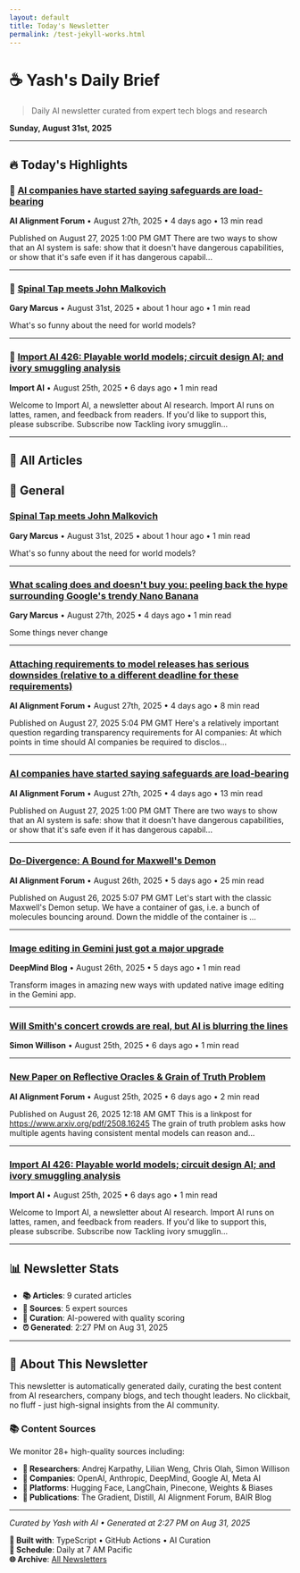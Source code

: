 ```yaml
---
layout: default
title: Today's Newsletter
permalink: /test-jekyll-works.html
---
```


# ☕ Yash's Daily Brief

> Daily AI newsletter curated from expert tech blogs and research

**Sunday, August 31st, 2025**

---

## 🔥 Today's Highlights

### 🌟 [AI companies have started saying safeguards are load-bearing](https://www.alignmentforum.org/posts/Bz2gPtqRJJDWyKxnX/ai-companies-have-started-saying-safeguards-are-load-bearing)

**AI Alignment Forum** • August 27th, 2025 • 4 days ago • 13 min read

Published on August 27, 2025 1:00 PM GMT There are two ways to show that an AI system is safe: show that it doesn't have dangerous capabilities, or show that it's safe even if it has dangerous capabil...

---

### 🌟 [Spinal Tap meets John Malkovich](https://garymarcus.substack.com/p/spinal-tap-meets-john-malkovich)

**Gary Marcus** • August 31st, 2025 • about 1 hour ago • 1 min read

What's so funny about the need for world models?

---

### 🌟 [Import AI 426: Playable world models; circuit design AI; and ivory smuggling analysis](https://jack-clark.net/2025/08/25/import-ai-426-playable-world-models-circuit-design-ai-and-ivory-smuggling-analysis/)

**Import AI** • August 25th, 2025 • 6 days ago • 1 min read

Welcome to Import AI, a newsletter about AI research. Import AI runs on lattes, ramen, and feedback from readers. If you'd like to support this, please subscribe. Subscribe now Tackling ivory smugglin...

---

## 📰 All Articles

## 📰 General

### [Spinal Tap meets John Malkovich](https://garymarcus.substack.com/p/spinal-tap-meets-john-malkovich)

**Gary Marcus** • August 31st, 2025 • about 1 hour ago • 1 min read

What's so funny about the need for world models?

---

### [What scaling does and doesn't buy you: peeling back the hype surrounding Google's trendy Nano Banana](https://garymarcus.substack.com/p/what-scaling-does-and-doesnt-buy)

**Gary Marcus** • August 27th, 2025 • 4 days ago • 1 min read

Some things never change

---

### [Attaching requirements to model releases has serious downsides (relative to a different deadline for these requirements)](https://www.alignmentforum.org/posts/Eh7WdKTrpLch5Kvkz/attaching-requirements-to-model-releases-has-serious)

**AI Alignment Forum** • August 27th, 2025 • 4 days ago • 8 min read

Published on August 27, 2025 5:04 PM GMT Here's a relatively important question regarding transparency requirements for AI companies: At which points in time should AI companies be required to disclos...

---

### [AI companies have started saying safeguards are load-bearing](https://www.alignmentforum.org/posts/Bz2gPtqRJJDWyKxnX/ai-companies-have-started-saying-safeguards-are-load-bearing)

**AI Alignment Forum** • August 27th, 2025 • 4 days ago • 13 min read

Published on August 27, 2025 1:00 PM GMT There are two ways to show that an AI system is safe: show that it doesn't have dangerous capabilities, or show that it's safe even if it has dangerous capabil...

---

### [Do-Divergence: A Bound for Maxwell's Demon](https://www.alignmentforum.org/posts/DHSY697pRWYto6LsF/do-divergence-a-bound-for-maxwell-s-demon)

**AI Alignment Forum** • August 26th, 2025 • 5 days ago • 25 min read

Published on August 26, 2025 5:07 PM GMT Let's start with the classic Maxwell's Demon setup. We have a container of gas, i.e. a bunch of molecules bouncing around. Down the middle of the container is ...

---

### [Image editing in Gemini just got a major upgrade](https://deepmind.google/discover/blog/image-editing-in-gemini-just-got-a-major-upgrade/)

**DeepMind Blog** • August 26th, 2025 • 5 days ago • 1 min read

Transform images in amazing new ways with updated native image editing in the Gemini app.

---

### [Will Smith's concert crowds are real, but AI is blurring the lines](https://simonwillison.net/2025/Aug/26/will-smiths-concert-crowds/#atom-everything)

**Simon Willison** • August 25th, 2025 • 6 days ago • 1 min read

---

### [New Paper on Reflective Oracles & Grain of Truth Problem](https://www.alignmentforum.org/posts/PuGxDb27xhRPBPbiv/new-paper-on-reflective-oracles-and-grain-of-truth-problem)

**AI Alignment Forum** • August 25th, 2025 • 6 days ago • 2 min read

Published on August 26, 2025 12:18 AM GMT This is a linkpost for https://www.arxiv.org/pdf/2508.16245 The grain of truth problem asks how multiple agents having consistent mental models can reason and...

---

### [Import AI 426: Playable world models; circuit design AI; and ivory smuggling analysis](https://jack-clark.net/2025/08/25/import-ai-426-playable-world-models-circuit-design-ai-and-ivory-smuggling-analysis/)

**Import AI** • August 25th, 2025 • 6 days ago • 1 min read

Welcome to Import AI, a newsletter about AI research. Import AI runs on lattes, ramen, and feedback from readers. If you'd like to support this, please subscribe. Subscribe now Tackling ivory smugglin...

---

## 📊 Newsletter Stats

- **📚 Articles**: 9 curated articles
- **📡 Sources**: 5 expert sources
- **🤖 Curation**: AI-powered with quality scoring
- **⏰ Generated**: 2:27 PM on Aug 31, 2025

---

## 🎯 About This Newsletter

This newsletter is automatically generated daily, curating the best content from AI researchers, company blogs, and tech thought leaders. No clickbait, no fluff - just high-signal insights from the AI community.

### 📚 Content Sources

We monitor 28+ high-quality sources including:

- **🧠 Researchers**: Andrej Karpathy, Lilian Weng, Chris Olah, Simon Willison
- **🏢 Companies**: OpenAI, Anthropic, DeepMind, Google AI, Meta AI
- **🔧 Platforms**: Hugging Face, LangChain, Pinecone, Weights & Biases
- **📝 Publications**: The Gradient, Distill, AI Alignment Forum, BAIR Blog

---

*Curated by Yash with AI • Generated at 2:27 PM on Aug 31, 2025*

**🤖 Built with**: TypeScript • GitHub Actions • AI Curation  
**📅 Schedule**: Daily at 7 AM Pacific  
**🌐 Archive**: [All Newsletters](./archive.html)